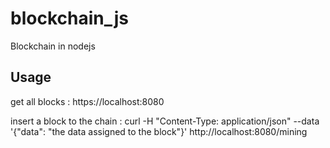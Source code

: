 # blockchain_js
Blockchain in nodejs


## Usage
 get all blocks : https://localhost:8080

 insert a block to the chain : curl -H "Content-Type: application/json" --data '{"data": "the data assigned to the block"}' http://localhost:8080/mining